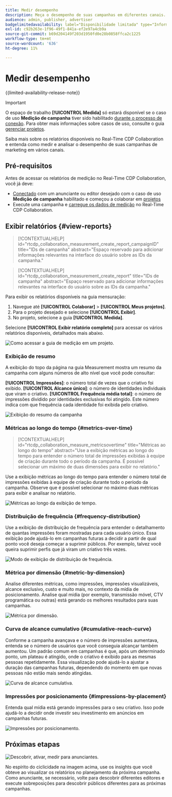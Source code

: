 ```yaml
---
title: Medir desempenho
description: Meça o desempenho de suas campanhas em diferentes canais. Saiba como usar e interpretar vários relatórios.
audience: admin, publisher, advertiser
badgelimitedavailability: label="Disponibilidade limitada" type="Informative" url="https://helpx.adobe.com/legal/product-descriptions/real-time-customer-data-platform-collaboration.html newtab=true"
exl-id: c92b263e-1f96-49f1-841a-ef2e97a4cb9a
source-git-commit: b69d204149f203d1950fd0e28b0858ffca2c1225
workflow-type: tm+mt
source-wordcount: '636'
ht-degree: 11%

---
```


# Medir desempenho

{{limited-availability-release-note}}

>[!IMPORTANT]
>
>O espaço de trabalho **[!UICONTROL Medida]** só estará disponível se o caso de uso **Medição de campanha** tiver sido habilitado [durante o processo de conexão](../connect/establishing-connections.md#connection-settings). Para obter mais informações sobre casos de uso, consulte o guia [gerenciar projetos](./manage-projects.md#project-use-cases).

Saiba mais sobre os relatórios disponíveis no Real-Time CDP Collaboration e entenda como medir e analisar o desempenho de suas campanhas de marketing em vários canais.

## Pré-requisitos

Antes de acessar os relatórios de medição no Real-Time CDP Collaboration, você já deve:

* [Conectado](/help/guide/connect/establishing-connections.md) com um anunciante ou editor desejado com o caso de uso **Medição de campanha** habilitado e começou a colaborar em [projetos](/help/guide/collaborate/manage-projects.md)
* Execute uma campanha e [carregue os dados de medição](/help/guide/setup/onboard-measurement-data.md) no Real-Time CDP Collaboration.

<!--

## Create a report {#create-report}

Hidden until functionality is live. At that point, move the contextualhelp from below into this section. 

The syntax rtcdp_collaboration_measurement_create_report is currently implemented in the UI. However, a preference would be to imlement the other contextualhelp ID from below instead, since that explicitly includes campaignID in the syntax. Need to sync up with UI team. More details in CORE-116991.

-->

## Exibir relatórios {#view-reports}

>[!CONTEXTUALHELP]
>id="rtcdp_collaboration_measurement_create_report_campaignID"
>title="IDs de campanha"
>abstract="Espaço reservado para adicionar informações relevantes na interface do usuário sobre as IDs da campanha."

>[!CONTEXTUALHELP]
>id="rtcdp_collaboration_measurement_create_report"
>title="IDs de campanha"
>abstract="Espaço reservado para adicionar informações relevantes na interface do usuário sobre as IDs da campanha."

Para exibir os relatórios disponíveis na guia mensuração:

1. Navegue até **[!UICONTROL Colaborar]** > **[!UICONTROL Meus projetos]**.
2. Para o projeto desejado e selecione **[!UICONTROL Exibir]**.
3. No projeto, selecione a guia **[!UICONTROL Medida]**.

Selecione **[!UICONTROL Exibir relatório completo]** para acessar os vários relatórios disponíveis, detalhados mais abaixo.

![Como acessar a guia de medição em um projeto.](/help/assets/collaborate/measure/measurement.gif)

### Exibição de resumo

A exibição do topo da página na guia Measurement mostra um resumo da campanha com alguns números de alto nível que você pode consultar:

**[!UICONTROL Impressões]**: o número total de vezes que o criativo foi exibido.
**[!UICONTROL Alcance único]**: o número de identidades individuais que viram o criativo.
**[!UICONTROL Frequência média total]**: o número de impressões dividido por identidades exclusivas foi atingido. Este número indica com que frequência cada identidade foi exibida pelo criativo.

![Exibição do resumo da campanha](/help/assets/collaborate/measure/campaign-summary.png)

### Métricas ao longo do tempo {#metrics-over-time}

>[!CONTEXTUALHELP]
>id="rtcdp_collaboration_measure_metricsovertime"
>title="Métricas ao longo do tempo"
>abstract="Use a exibição métricas ao longo do tempo para entender o número total de impressões exibidas à equipe de criação durante todo o período da campanha. É possível selecionar um máximo de duas dimensões para exibir no relatório."

Use a exibição métricas ao longo do tempo para entender o número total de impressões exibidas à equipe de criação durante todo o período da campanha. Observe que é possível selecionar no máximo duas métricas para exibir e analisar no relatório.

![Métricas ao longo da exibição de tempo.](/help/assets/collaborate/measure/metrics-over-time.png)

### Distribuição de frequência {#frequency-distribution}

Use a exibição de distribuição de frequência para entender o detalhamento de quantas impressões foram mostradas para cada usuário único. Essa exibição pode ajudá-lo em campanhas futuras a decidir a partir de qual ponto você deseja começar a suprimir públicos. Por exemplo, talvez você queira suprimir perfis que já viram um criativo três vezes.

![Modo de exibição de distribuição de frequência.](/help/assets/collaborate/measure/frequency-distribution.gif)

### Métrica por dimensão {#metric-by-dimension}

Analise diferentes métricas, como impressões, impressões visualizáveis, alcance exclusivo, custo e muito mais, no contexto da mídia de posicionamento. Analise qual mídia (por exemplo, transmissão móvel, CTV programática ou outras) está gerando os melhores resultados para suas campanhas.

![Métrica por dimensão.](/help/assets/collaborate/measure/metric-by-dimension.png)

### Curva de alcance cumulativo {#cumulative-reach-curve}

Conforme a campanha avançava e o número de impressões aumentava, entenda se o número de usuários que você conseguia alcançar também aumentou. Um padrão comum em campanhas é que, após um determinado ponto, um plateau é atingido, onde o criativo é exibido para as mesmas pessoas repetidamente. Essa visualização pode ajudá-lo a ajustar a duração das campanhas futuras, dependendo do momento em que novas pessoas não estão mais sendo atingidas.

![Curva de alcance cumulativa.](/help/assets/collaborate/measure/cumulative-reach-curve.png)

### Impressões por posicionamento {#impressions-by-placement}

Entenda qual mídia está gerando impressões para o seu criativo. Isso pode ajudá-lo a decidir onde investir seu investimento em anúncios em campanhas futuras.

![Impressões por posicionamento.](/help/assets/collaborate/measure/impressions-by-placement.png)

## Próximas etapas

![Descobrir, ativar, medir para anunciantes.](/help/assets/end-to-end-workflow/discover-activate-measure.png)

No espírito do ciclicidade na imagem acima, use os insights que você obteve ao visualizar os relatórios no planejamento da próxima campanha. Como anunciante, se necessário, volte para descobrir diferentes editores e execute sobreposições para descobrir públicos diferentes para as próximas campanhas.
